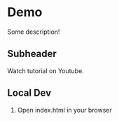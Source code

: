 # Demo

Some description!

## Subheader

Watch tutorial on Youtube.

## Local Dev

1. Open index.html in your browser